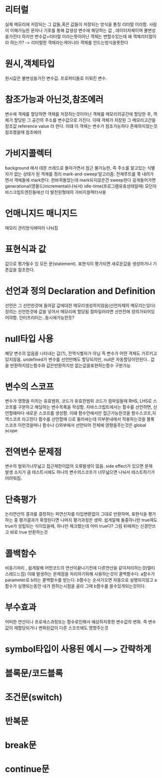 # 리터럴
실제 메모리에 저장되는 그 값들,혹은 값들이 저장되는 방식을 통칭 리터럴 이라함. 사람이 이해가능한 문자나 기호를 통해 값생성
변수에 해당하는 값 , 데이터자체이며 불변성을가진다
하지만 변수값=리터럴 이라는뜻이아닌 
객체는 변할수있는데 왜 객체리터럴이라 하는가? -> 리터럴한 객체라는게아니라 객체를 만드는방식을뜻한다
# 원시,객체타입
원시값은 불변성을가진 변수값.
프로퍼티들로 이뤄진 변수.
# 참조가능과 아닌것,참조에러
변수에 객체를 할당하면 객체를 저장하는것이아닌 객체를 메모리의공간에 할당한 후, 객체가 할당된 그 공간의 주소를 변수값으로 가진다. 이때 객체가 저장된 그 메모리고간을  참조값 reference value 라 한다. 이떄 이 객체는 변수가 참조가능하다
존재하지않는것 참조했을때 참조에러
# 가비지콜렉터
background 에서 데몬 쓰레드로 돌아가면서 접근 불가능한, 즉 주소를 알고있는 식별자가 없는 상태가 된 객체를 정리
mark-and-sweep’알고리즘: 전체루트를 쭉 내려가면서 객체들에 mark한다. 한바퀴돌았는데 mark되지않은건 sweep한다
깊게들어가면 generational(영올드)incremental(나눠서) idle-time(프로그램유휴상태일때)
모던자바스크립트엔진들에선 더 발전된형태의 가비지컬렉터사용
# 언매니지드 매니지드
매모리 관리방식에따라 나눠짐

# 표현식과 값
값으로 평가될수 있 모든 문(statement). 표현식이 평가되면 새로운값을 생성하거나 기존값을 참조한다.
# 선언과 정의 Declaration and Definition
선언은 그 선언한것에 들어갈 값에대한 메모리생성하지않음(선언자체의 메모리는있다)
정의는 선언한것에 값을 넣어서 메모리에 할당됨
컴파일러라면 선언전에 정의가되어있어야함.
인터프리터는..동시에가능한듯?
# null타입 사용
해당 변수의 없음을 나타내는 값(?), 전역식별자가 아님
즉 변수가 어떤 객체도 가르키고 있지않음.
undefined가 변수를 선언만해도 할당되지만, null은 자동할당이안된다..
값을 반환하지않는함수와 값은반환하지만 없는값을표현하는함수 구분가능
# 변수의 스코프
변수가 영향을 미치는 유효범위, 코드가 유효한범위
코드가 컴파일될때 RHS, LHS로 스코프를 구분하고 해당하는 변수목록을 작성함.
자바스크립트에서는 함수를 선언하면, 선언할떄마다 새로운 스코프를 생성함. 이떄 함수안에서만 접근가능한것을 함수스코프,지역스코프 라고한다
함수를 선언할때 {}로 둘러싸는데 이부분내에서 작용하는것을 블록스코프
이런것을떠나 함수나 {}외부에서 선언되어 전체에 영향을주는것은 global scope
# 전역변수 문제점
변수의 범위가너무넓고 접근제한이없어 오류발생이 많음. side effect가 있으면 문제 발생 소지가 큼  테스트시에도 하나의 변수의스코프가 너무넓으면 나눠서 테스트하기가 어려워짐.
# 단축평가
논리연산의 결과를 결정하는 피연산자를 타입변환없이 그대로 반환하며, 표현식을 평가하는 중 평가결과가 확정된다면 나머지 평가과정은 생략.
쉽게말해 둘중하나만 true여도 true가 성립되는 식이있을때, 하나만 체크했는데 이미 true다? 그럼 뒤에꺼는 신경안쓰고 바로 true 반환하는것
# 콜백함수
비동기처리 , 쉽게말해 어떤코드의 연산이끝나기전에 다른연산을 같이처리하는것(멀티스레드느낌)
이떄 발생하는 문제점을 처리하기위해 사용하는것이 콜백함수다.
a함수가 parameter로 b라는 콜백함수를 받는다.
b함수는 순서가오면 자동으로 실행되지않고 a함수가 실행되는동안 내가 원하는시점을 골라 그때 b함수를 쓸수있게되는것이다.
# 부수효과
어떠한 연산이나 프로세스과정또는 함수로인해서 예상하지못한 변수값의 변화. 즉 변수값이 재할당되거나 변화된값이 다른 스코프에도 영향주는것
#  symbol타입이 사용된 예시 —> 간략하게

# 블록문/코드블록

# 조건문(switch)

# 반복문

# break문

# continue문
